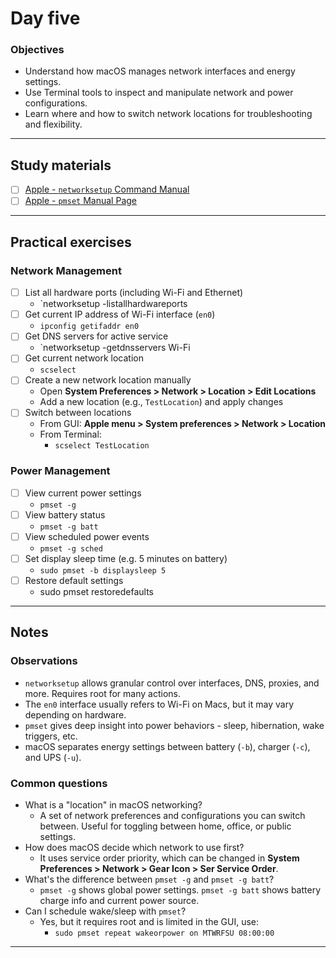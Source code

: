 # Day five

### Objectives

- Understand how macOS manages network interfaces and energy settings.
- Use Terminal tools to inspect and manipulate network and power configurations.
- Learn where and how to switch network locations for troubleshooting and flexibility.

---

## Study materials

- [ ] [Apple - `networksetup` Command Manual]()
- [ ] [Apple - `pmset` Manual Page]()

---

## Practical exercises

### Network Management

- [ ] List all hardware ports (including Wi-Fi and Ethernet)
  - `networksetup -listallhardwareports
- [ ] Get current IP address of Wi-Fi interface (`en0`)
  - `ipconfig getifaddr en0`
- [ ] Get DNS servers for active service
  - `networksetup -getdnsservers Wi-Fi
- [ ] Get current network location
  - `scselect`
- [ ] Create a new network location manually
  - Open **System Preferences > Network > Location > Edit Locations**
  - Add a new location (e.g., `TestLocation`) and apply changes
- [ ] Switch between locations
  - From GUI: **Apple menu > System preferences > Network > Location**
  - From Terminal:
    - `scselect TestLocation`

### Power Management

- [ ] View current power settings
  - `pmset -g`
- [ ] View battery status
  - `pmset -g batt`
- [ ] View scheduled power events
  - `pmset -g sched`
- [ ] Set display sleep time (e.g. 5 minutes on battery)
  - `sudo pmset -b displaysleep 5`
- [ ] Restore default settings
  - sudo pmset restoredefaults

---

## Notes

### Observations

- `networksetup` allows granular control over interfaces, DNS, proxies, and more. Requires root for many actions.
- The `en0` interface usually refers to Wi-Fi on Macs, but it may vary depending on hardware.
- `pmset` gives deep insight into power behaviors - sleep, hibernation, wake triggers, etc.
- macOS separates energy settings between battery (`-b`), charger (`-c`), and UPS (`-u`).

### Common questions

- What is a "location" in macOS networking?
  - A set of network preferences and configurations you can switch between. Useful for toggling between home, office, or public settings.
- How does macOS decide which network to use first?
  - It uses service order priority, which can be changed in **System Preferences > Network > Gear Icon > Ser Service Order**.
- What's the difference between `pmset -g` and `pmset -g batt`?
  - `pmset -g` shows global power settings. `pmset -g batt` shows battery charge info and current power source.
- Can I schedule wake/sleep with `pmset`?
  - Yes, but it requires root and is limited in the GUI, use:
    - `sudo pmset repeat wakeorpower on MTWRFSU 08:00:00`

---
